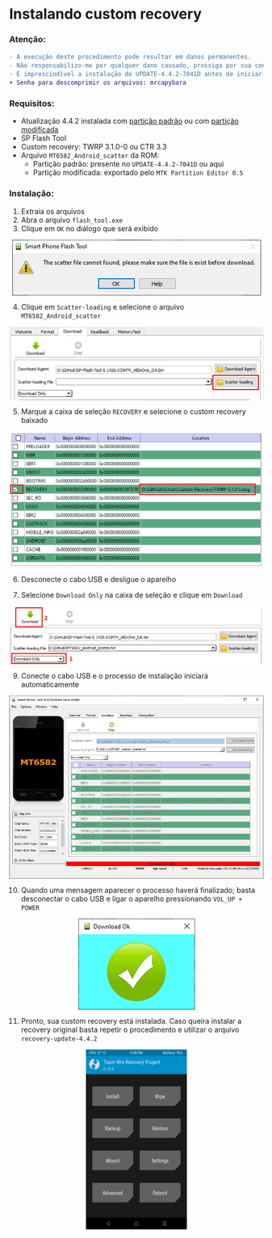 # Instalando custom recovery
  
### Atenção:
```diff
- A execução deste procedimento pode resultar em danos permanentes. 
- Não responsabilizo-me por qualquer dano causado, prossiga por sua conta e risco.  
- É imprescindível a instalação do UPDATE-4.4.2-7041D antes de iniciar este procedimento.
+ Senha para descomprimir os arquivos: mrcapybara
```
### Requisitos:

- Atualização 4.4.2 instalada com <a href="/UPDATE_OFW.md">partição padrão</a> ou com <a href="/UPDATE_MOD_OFW.md">partição modificada</a>
- SP Flash Tool
- Custom recovery: TWRP 3.1.0-0 ou CTR 3.3
- Arquivo ```MT6582_Android_scatter``` da ROM:
  - Partição padrão: presente no ```UPDATE-4.4.2-7041D``` ou aqui
  - Partição modificada: exportado pelo ```MTK Partition Editor 0.5```
  
### Instalação:

1. Extraia os arquivos
2. Abra o arquivo ```flash_tool.exe```
3. Clique em ```OK``` no diálogo que será exibido

<p align="center"><img align="center" src="/Imagens/SPFT-01.PNG"/></p>

4. Clique em ```Scatter-loading``` e selecione o arquivo ```MT6582_Android_scatter```

<p align="center"><img align="center" src="/Imagens/SPFT-02.PNG"/></p>

5. Marque a caixa de seleção ```RECOVERY``` e selecione o custom recovery baixado

<p align="center"><img align="center" src="/Imagens/SPCR-02.PNG"/></p>

6. Desconecte o cabo USB e desligue o aparelho

7. Selecione ```Download Only``` na caixa de seleção e clique em ```Download```

<p align="center"><img align="center" src="/Imagens/SPCR-01.PNG"/></p>

9. Conecte o cabo USB e o processo de instalação iniciará automaticamente

<p align="center"><img align="center" width="700" src="/Imagens/SPCR-03.PNG"/></p>

10. Quando uma mensagem aparecer o processo haverá finalizado; basta desconectar o cabo USB e ligar o aparelho pressionando ```VOL_UP + POWER```

<p align="center"><img align="center" src="/Imagens/SPFT-06.PNG"/></p>

11. Pronto, sua custom recovery está instalada. Caso queira instalar a recovery original basta repetir o procedimento e utilizar o arquivo ```recovery-update-4.4.2```

<p align="center"><img align="center" width="200" src="/Imagens/SPCR-04.png"/></p>
